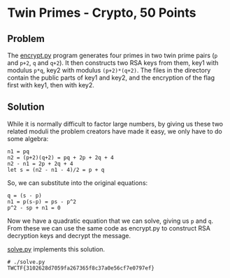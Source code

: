 # Twin Primes - Crypto, 50 Points

## Problem

The [encrypt.py](encrypt.py) program generates four primes in two twin prime
pairs (`p` and `p+2`, `q` and `q+2`). It then constructs two RSA keys from
them, key1 with modulus `p*q`, key2 with modulus `(p+2)*(q+2)`. The files in
the directory contain the public parts of key1 and key2, and the encryption of
the flag first with key1, then with key2.

## Solution

While it is normally difficult to factor large numbers, by giving us these two
related moduli the problem creators have made it easy, we only have to do some
algebra:

```
n1 = pq
n2 = (p+2)(q+2) = pq + 2p + 2q + 4
n2 - n1 = 2p + 2q + 4
let s = (n2 - n1 - 4)/2 = p + q
```

So, we can substitute into the original equations:
```
q = (s - p)
n1 = p(s-p) = ps - p^2
p^2 - sp + n1 = 0
```

Now we have a quadratic equation that we can solve, giving us `p` and `q`. From
these we can use the same code as encrypt.py to construct RSA decryption keys
and decrypt the message.

[solve.py](solve.py) implements this solution.

```
# ./solve.py
TWCTF{3102628d7059fa267365f8c37a0e56cf7e0797ef}
```

